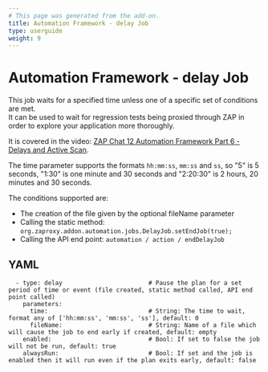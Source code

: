 ```yaml
---
# This page was generated from the add-on.
title: Automation Framework - delay Job
type: userguide
weight: 9
---
```


# Automation Framework - delay Job

This job waits for a specified time unless one of a specific set of conditions are met.  
It can be used to wait for regression tests being proxied through ZAP in order to explore your application more thoroughly.


It is covered in the video: [ZAP Chat 12 Automation Framework Part 6 - Delays and Active Scan](https://youtu.be/hcftgjz_Vgc).


The time parameter supports the formats `hh:mm:ss`, `mm:ss` and `ss`, so "5" is 5 seconds,
"1:30" is one minute and 30 seconds and "2:20:30" is 2 hours, 20 minutes and 30 seconds.


The conditions supported are:

* The creation of the file given by the optional fileName parameter
* Calling the static method: `org.zaproxy.addon.automation.jobs.DelayJob.setEndJob(true);`
* Calling the API end point: `automation / action / endDelayJob`

## YAML

```
  - type: delay                        # Pause the plan for a set period of time or event (file created, static method called, API end point called)
    parameters:
      time:                            # String: The time to wait, format any of ['hh:mm:ss', 'mm:ss', 'ss'], default: 0
      fileName:                        # String: Name of a file which will cause the job to end early if created, default: empty
    enabled:                           # Bool: If set to false the job will not be run, default: true
    alwaysRun:                         # Bool: If set and the job is enabled then it will run even if the plan exits early, default: false
```
